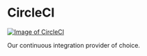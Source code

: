 # CircleCI

[![Image of CircleCI][producti]][product]

Our continuous integration provider of choice.

[product]: https://circleci.com/
[producti]: http://i.imgur.com/YJnCbbe.png
